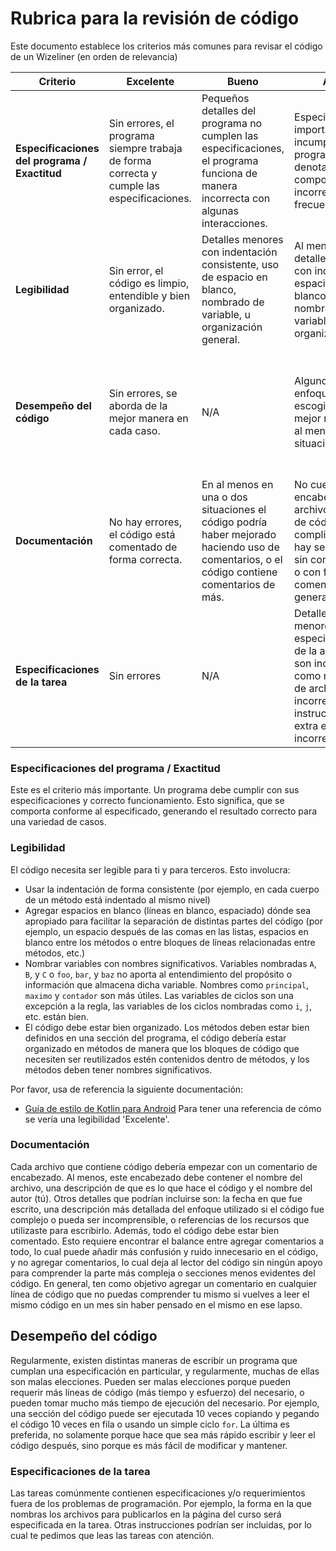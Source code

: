# Rubrica para la revisión de código
Este documento establece los criterios más comunes para revisar el código de un Wizeliner (en orden de relevancia)

| Criterio                                      | Excelente                                                                                 | Bueno                                                                                                                                      | Apto                                                                                                                                                                | En mejora                                                                                                                              |
|-----------------------------------------------|-------------------------------------------------------------------------------------------|--------------------------------------------------------------------------------------------------------------------------------------------|---------------------------------------------------------------------------------------------------------------------------------------------------------------------|----------------------------------------------------------------------------------------------------------------------------------------|
| **Especificaciones del programa / Exactitud** | Sin errores, el programa siempre trabaja de forma correcta y cumple las especificaciones. | Pequeños detalles del programa no cumplen las especificaciones, el programa funciona de manera incorrecta con algunas interacciones.       | Especificaciones importantes son incumplidas, el programa denota comportamiento incorrecto con frecuencia.                                                          | El programa funciona correctamente en situaciones muy específicas o no funciona.                                                       |
| **Legibilidad**                               | Sin error, el código es limpio, entendible y bien organizado.                             | Detalles menores con indentación consistente, uso de espacio en blanco, nombrado de variable, u organización general.                      | Al menos un detalle crítico con indentación, espacio en blanco, nombrado de variable u organización.                                                                | Problemas críticos con tres o cuatro categorías de legibilidad.                                                                        |
| **Desempeño del código**                      | Sin errores, se aborda de la mejor manera en cada caso.                                   | N/A                                                                                                                                        | Alguno de los enfoques no es escogido de la mejor manera en al menos una situación                                                                                  | Algunos detalles en el código pudieron haber sido completados de una forma más sencilla, rápida o de lo contrario con un mejor estilo. |
| **Documentación**                             | No hay errores, el código está comentado de forma correcta.                               | En al menos en una o dos situaciones el código podría haber mejorado haciendo uso de comentarios, o el código contiene comentarios de más. | No cuenta con encabezado el archivo, líneas de código complicadas o hay secciones sin comentarios o con falta de comentarios que generarían valor.                  | Sin encabezado en el archivo o sin comentarios.                                                                                        |
| **Especificaciones de la tarea**              | Sin errores                                                                               | N/A                                                                                                                                        | Detalles menores den las especificaciones de la asignación son incumplidas, como nombrado de archivos incorrectos o instrucciones extra ejecutadas incorrectamente. | Detalles mayores de la especificación son incumplidas, así como instrucciones ignoradas o completamente incomprendidas.                |

### Especificaciones del programa / Exactitud
Este es el criterio más importante. Un programa debe cumplir con sus especificaciones y correcto funcionamiento. Esto significa, que se comporta conforme al especificado, generando el resultado correcto para una variedad de casos.

### Legibilidad
El código necesita ser legible para ti y para terceros. Esto involucra:
* Usar la indentación de forma consistente (por ejemplo, en cada cuerpo de un método está indentado al mismo nivel)
* Agregar espacios en blanco (líneas en blanco, espaciado) dónde sea apropiado para facilitar la separación de distintas partes del código (por ejemplo, un espacio después de las comas en las listas, espacios en blanco entre los métodos o entre bloques de líneas relacionadas entre métodos, etc.)
* Nombrar variables con nombres significativos. Variables nombradas `A`, `B`, y `C` o `foo`, `bar`, y `baz` no aporta al entendimiento del propósito o información que almacena dicha variable. Nombres como `principal`, `maximo` y `contador` son más útiles. Las variables de ciclos son una excepción a la regla, las variables de los ciclos nombradas como `i`, `j`, etc. están bien.
* El código debe estar bien organizado. Los métodos deben estar bien definidos en una sección del programa, el código debería estar organizado en métodos de manera que los bloques de código que necesiten ser reutilizados estén contenidos dentro de métodos, y los métodos deben tener nombres significativos.

Por favor, usa de referencia la siguiente documentación:
- [Guía de estilo de Kotlin para Android](https://developer.android.com/kotlin/style-guide) 
Para tener una referencia de cómo se vería una legibilidad 'Excelente'.

### Documentación
Cada archivo que contiene código debería empezar con un comentario de encabezado. Al menos, este encabezado debe contener el nombre del archivo, una descripción de que es lo que hace el código y el nombre del autor (tú). Otros detalles que podrían incluirse son: la fecha en que fue escrito, una descripción más detallada del enfoque utilizado si el código fue complejo o pueda ser incomprensible, o referencias de los recursos que utilizaste para escribirlo.
Además, todo el código debe estar bien comentado. Esto requiere encontrar el balance entre agregar comentarios a todo, lo cual puede añadir más confusión y ruido innecesario en el código, y no agregar comentarios, lo cual deja al lector del código sin ningún apoyo para comprender la parte más compleja o secciones menos evidentes del código. En general, ten como objetivo agregar un comentario en cualquier línea de código que no puedas comprender tu mismo si vuelves a leer el mismo código en un mes sin haber pensado en el mismo en ese lapso.

## Desempeño del código
Regularmente, existen distintas maneras de escribir un programa que cumplan una especificación en particular, y regularmente, muchas de ellas son malas elecciones. Pueden ser malas elecciones porque pueden requerir más líneas de código (más tiempo y esfuerzo) del necesario, o pueden tomar mucho más tiempo de ejecución del necesario. Por ejemplo, una sección del código puede ser ejecutada 10 veces copiando y pegando el código 10 veces en fila o usando un simple ciclo `for`. La última es preferida, no solamente porque hace que sea más rápido escribir y leer el código después, sino porque es más fácil de modificar y mantener.

### Especificaciones de la tarea
Las tareas comúnmente contienen especificaciones y/o requerimientos fuera de los problemas de programación. Por ejemplo, la forma en la que nombras los archivos para publicarlos en la página del curso será especificada en la tarea. Otras instrucciones podrían ser incluidas, por lo cual te pedimos que leas las tareas con atención.
